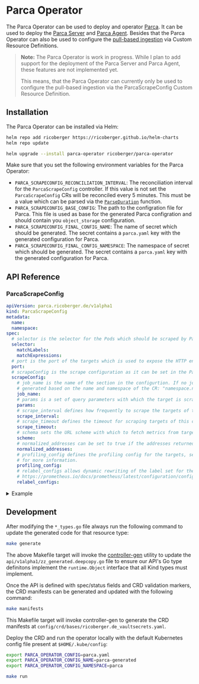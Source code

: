 # Parca Operator

The Parca Operator can be used to deploy and operator [Parca](https://www.parca.dev). It can be used to deploy the
[Parca Server](https://www.parca.dev/docs/parca) and [Parca Agent](https://www.parca.dev/docs/parca-agent). Besides that
the Parca Operator can also be used to configure the
[pull-based ingestion](https://www.parca.dev/docs/ingestion#pull-based) via Custom Resource Definitions.

> **Note:** The Parca Operator is work in progress. While I plan to add support for the deployment of the Parca Server
> and Parca Agent, these features are not implemented yet.
>
> This means, that the Parca Operator can currently only be used to configure the pull-based ingestion via the
> ParcaScrapeConfig Custom Resource Definition.

## Installation

The Parca Operator can be installed via Helm:

```sh
helm repo add ricoberger https://ricoberger.github.io/helm-charts
helm repo update

helm upgrade --install parca-operator ricoberger/parca-operator
```

Make sure that you set the following environment variables for the Parca Operator:

- `PARCA_SCRAPECONFIG_RECONCILIATION_INTERVAL`: The reconciliation interval for the `ParcaScrapeConfig` controller. If this value is not set the `ParcaScrapeConfig` CRs will be reconciled every 5 minutes. This must be a value which can be parsed via the [`ParseDuration`](https://pkg.go.dev/time#ParseDuration) function.
- `PARCA_SCRAPECONFIG_BASE_CONFIG`: The path to the configration file for Parca. This file is used as base for the generated Parca configration and should contain you `object_storage` configuration.
- `PARCA_SCRAPECONFIG_FINAL_CONFIG_NAME`: The name of secret which should be generated. The secret contains a `parca.yaml` key with the generated configuration for Parca.
- `PARCA_SCRAPECONFIG_FINAL_CONFIG_NAMESPACE`: The namespace of secret which should be generated. The secret contains a `parca.yaml` key with the generated configuration for Parca.

## API Reference

### ParcaScrapeConfig

```yaml
apiVersion: parca.ricoberger.de/v1alpha1
kind: ParcaScrapeConfig
metadata:
  name:
  namespace:
spec:
  # selector is the selector for the Pods which should be scraped by Parca.
  selector:
    matchLabels:
    matchExpressions:
  # port is the port of the targets which is used to expose the HTTP endpoints.
  port:
  # scrapeConfig is the scrape configuration as it can be set in the Parca configuration.
  scrapeConfig:
    # job_name is the name of the section in the configurtion. If no job_name is provided, it will be automatically
    # generated based on the name and namespace of the CR: "namespace.name"
    job_name:
    # params is a set of query parameters with which the target is scraped.
    params:
    # scrape_interval defines how frequently to scrape the targets of this scrape config.
    scrape_interval:
    # scrape_timeout defines the timeout for scraping targets of this config.
    scrape_timeout:
    # schema sets the URL scheme with which to fetch metrics from targets.
    scheme:
    # normalized_addresses can be set to true if the addresses returned by the endpoints have already been normalized.
    normalized_addresses:
    # profiling_config defines the profiling config for the targets, see https://www.parca.dev/docs/ingestion#pull-based
    # for more information.
    profiling_config:
    # relabel_configs allows dynamic rewriting of the label set for the targets. See
    # https://prometheus.io/docs/prometheus/latest/configuration/configuration/#relabel_config for more information.
    relabel_configs:
```

<details>
<summary>Example</summary>

```yaml
apiVersion: parca.ricoberger.de/v1alpha1
kind: ParcaScrapeConfig
metadata:
  name: parca-server
  namespace: parca
spec:
  selector:
    matchLabels:
      app: parca-server
  port: 7070
  scrapeConfig:
    scrape_interval: 60s
    scrape_timeout: 45s
```

</details>

## Development

After modifying the `*_types.go` file always run the following command to update the generated code for that resource type:

```sh
make generate
```

The above Makefile target will invoke the [controller-gen](https://sigs.k8s.io/controller-tools) utility to update the
`api/v1alpha1/zz_generated.deepcopy.go` file to ensure our API's Go type definitons implement the `runtime.Object`
interface that all Kind types must implement.

Once the API is defined with spec/status fields and CRD validation markers, the CRD manifests can be generated and
updated with the following command:

```sh
make manifests
```

This Makefile target will invoke controller-gen to generate the CRD manifests at `config/crd/bases/ricoberger.de_vaultsecrets.yaml`.

Deploy the CRD and run the operator locally with the default Kubernetes config file present at `$HOME/.kube/config`:

```sh
export PARCA_OPERATOR_CONFIG=parca.yaml
export PARCA_OPERATOR_CONFIG_NAME=parca-generated
export PARCA_OPERATOR_CONFIG_NAMESPACE=parca

make run
```
